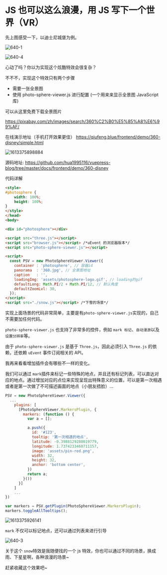 # JS 也可以这么浪漫，用 JS 写下一个世界（VR）

先上图感受一下，以迪士尼城堡为例。

![640-1](https://s3.mdedit.online/blog/640-1.gif)

![640-4](https://s3.mdedit.online/blog/640-4.gif?imageView2/0/q/75|watermark/1/image/aHR0cHM6Ly9zMy5xaXVmZW5naC5jb20vd2F0ZXJtYXJrL3dhdGVybWFyay5wbmc=/dissolve/50/gravity/SouthEast/dx/0/dy/0)

心动了吗？你以为实现这个炫酷特效会很复杂？

不不不，实现这个特效只有两个步骤

- 需要一张全景图
- 使用 photo-sphere-viewer.js 进行配置 (一个用来来显示全景图 JavaScript 库)

可以从这里免费下载全景图片

https://pixabay.com/zh/images/search/360%C2%B0%E5%85%A8%E6%99%AF/

在线演示地址（手机打开效果更佳） https://qiufeng.blue/frontend/demo/360-disney/simple.html

![1613375898884](https://s3.mdedit.online/blog/1613375898884.jpg?imageView2/0/q/75|watermark/1/image/aHR0cHM6Ly9zMy5xaXVmZW5naC5jb20vd2F0ZXJtYXJrL3dhdGVybWFyay5wbmc=/dissolve/50/gravity/SouthEast/dx/0/dy/0)

源码地址: https://github.com/hua1995116/vuepress-blog/tree/master/docs/frontend/demo/360-disney

代码详解

```html
<style>
#photosphere {
	width: 100%;
	height: 100%;
}
</style>
</head>
<body>

<div id="photosphere"></div>

<script src="three.js"></script>
<script src="browser.js"></script> /*uEvent 的浏览器版本*/
<script src="photo-sphere-viewer.js"></script>

<script>
  const PSV = new PhotoSphereViewer.Viewer({
    container : 'photosphere', // 容器id
    panorama  : '360.jpg', // 全景图地址
    caption   : '',
    loadingImg: 'assets/photosphere-logo.gif', // loading的gif
    defaultLong: Math.PI/2 + Math.PI/12, // 默认角度
    defaultZoomLvl: 30,
  });
</script>
<script src="./snow.js"></script> /*下雪的场景*/
```

实现上面场景的代码非常简单，主要是有`photo-sphere-viewer.js`实现的，自己不需要加任何代码。

`photo-sphere-viewer.js` 也支持了非常多的控件，例如 `mark 标记`、`自动漫游`以及`设置分辨率`等。

由于 `photo-sphere-viewer.js` 是基于 `Three.js`，因此必须引入 `Three.js` 的依赖，还依赖 `uEvent` 事件订阅相关的 API。

我再来看看增加插件会有哪些不一样的变化。

我们可以通过 `mark`插件来标记一些特殊的地点，并且还有标记列表，可以直达对应的地点。通过增加对应的点位来实现呈现出特殊意义的位置，可以是第一次相遇或者是第一次做了不可描述画面的地点（小朋友捂脸）...

```js
PSV = new PhotoSphereViewer.Viewer({
  ...
	plugins: [
      [PhotoSphereViewer.MarkersPlugin, {
        markers: (function () {
          var a = [];

          a.push({
            id: '#123',
            tooltip: '第一次相遇的地点',
            latitude: -0.3988129280019779,
            longitude: 1.7374233460711157,
            image: 'assets/pin-red.png',
            width: 32,
            height: 32,
            anchor: 'bottom center',
          })
          return a;
        }())
      }]
	]
	...
})

var markers = PSV.getPlugin(PhotoSphereViewer.MarkersPlugin);
markers.toggleAllTooltips();
```

![1613375926141](https://s3.mdedit.online/blog/1613375926141.jpg)

`mark` 不仅可以标记地点，还可以通过列表来进行引导

![640-3](https://s3.mdedit.online/blog/640-3.gif?imageView2/0/q/75|watermark/1/image/aHR0cHM6Ly9zMy5xaXVmZW5naC5jb20vd2F0ZXJtYXJrL3dhdGVybWFyay5wbmc=/dissolve/50/gravity/SouthEast/dx/0/dy/0)

关于这个 `snow`特效是我随便找的一个 js 特效，你也可以通过不同的场景，换成雨、下星星啊，各种浪漫的场景~

赶紧收藏这个效果吧~
